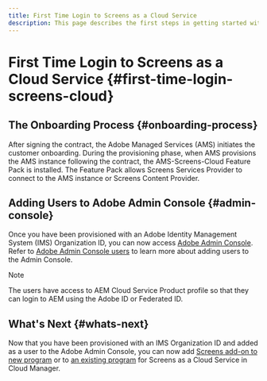 ```yaml
---
title: First Time Login to Screens as a Cloud Service
description: This page describes the first steps in getting started with Screens as a Cloud Service.
---
```


# First Time Login to Screens as a Cloud Service {#first-time-login-screens-cloud}


## The Onboarding Process {#onboarding-process}

After signing the contract, the Adobe Managed Services (AMS) initiates the customer onboarding. During the provisioning phase, when AMS provisions the AMS instance following the contract, the AMS-Screens-Cloud Feature Pack is installed. The Feature Pack allows Screens Services Provider to connect to the AMS instance  or Screens Content Provider. 

## Adding Users to Adobe Admin Console {#admin-console}

Once you have been provisioned with an Adobe Identity Management System (IMS) Organization ID, you can now access [Adobe Admin Console](https://adminconsole.adobe.com/). Refer to [Adobe Admin Console users](https://helpx.adobe.com/enterprise/admin-guide.html/enterprise/using/users.ug.html) to learn more about adding users to the Admin Console.

   >[!NOTE]
   >The users have access to AEM Cloud Service Product profile so that they can login to AEM using the Adobe ID or Federated ID.

## What's Next {#whats-next}

Now that you have been provisioned with an IMS Organization ID and added as a user to the Adobe Admin Console, you can now add [Screens add-on to new program](/help/screens-cloud/onboarding-screens-cloud/add-on-new-program-screens-cloud.md) or to [an existing program](/help/screens-cloud/onboarding-screens-cloud/add-on-existing-program-screens-cloud.md) for Screens as a Cloud Service in Cloud Manager.